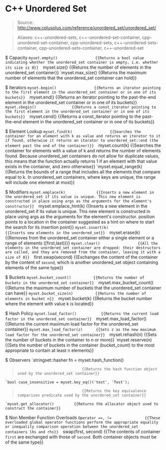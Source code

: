 # C++ Unordered Set

> Source: http://www.cplusplus.com/reference/unordered_set/unordered_set/

> Aliases: c++-unordered-sets, c++-unordered-set-container, cpp-unordered-set-container, cpp-unordered-sets, c++-unordered-sets-container, cpp-unordered-sets-container, c++-unordered-set

$ Capacity
    `myset.empty()                 {{Returns a bool value indicating whether the unordered_set container is empty, i.e. whether its size is 0}} 
    `myset.size()                  {{Returns the number of elements in the unordered_set container}} 
    `myset.max_size()              {{Returns the maximum number of elements that the unordered_set container can hold}} 

$ Iterators
    `myset.begin()                 {{Returns an iterator pointing to the first element in the unordered_set container or in one of its buckets}} 
    `myset.end()                   {{Returns an iterator pointing to the past-the-end element in the unordered_set container or in one of its buckets}} 
    `myset.cbegin()                {{Returns a const_iterator pointing to the first element in the unordered_set container or in one of its buckets}} 
    `myset.cend()                  {{Returns a const_iterator pointing to the past-the-end element in the unordered_set container or in one of its buckets}} 

$ Element Lookup
    `myset.find(k)                 {{Searches the container for an element with k as value and returns an iterator to it if found, otherwise it returns an iterator to unordered_set::end (the element past the end of the container)}} 
    `myset.count(k)                {{Searches the container for elements with a value of k and returns the number of elements found. Because unordered_set containers do not allow for duplicate values, this means that the function actually returns 1 if an element with that value exists in the container, and zero otherwise}} 
    `myset.equal_range(k)          {{Returns the bounds of a range that includes all the elements that compare equal to k. In unordered_set containers, where keys are unique, the range will include one element at most}} 

$ Modifiers
    `myset.emplace(k)              {{Inserts a new element in the unordered_set if its value is unique. This new element is constructed in place using args as the arguments for the element's constructor}} 
    `myset.emplace_hint(k)         {{Inserts a new element in the unordered_set if its value is unique. This new element is constructed in place using args as the arguments for the element's constructor. position points to a location in the container suggested as a hint on where to start the search for its insertion point}} 
    `myset.insert(k)               {{Inserts new elements in the unordered_set}} 
    `myset.erase(k)                {{Removes from the unordered_set container either a single element or a range of elements ([first,last))}} 
    `myset.clear()                 {{All the elements in the unordered_set container are dropped: their destructors are called, and they are removed from the container, leaving it with a size of 0}} 
    `first.swap(second)            {{Exchanges the content of the container by the content of `second`, which is another unordered_set object containing elements of the same type}} 

$ Buckets
    `myset.bucket_count()          {{Returns the number of buckets in the unordered_set container}} 
    `myset.max_bucket_count()      {{Returns the maximum number of buckets that the unordered_set container can have}} 
    `myset.bucket_size(n)          {{Returns the number of elements in bucket n}} 
    `myset.bucket(k)               {{Returns the bucket number where the element with value k is located}} 

$ Hash Policy
    `myset.load_factor()           {{Returns the current load factor in the unordered_set container}} 
    `myset.max_load_factor()       {{Returns the current maximum load factor for the unordered_set container}} 
    `myset.max_load_factor(z)      {{Sets z as the new maximum load factor for the unordered_set container}} 
    `myset.rehash(n)               {{Sets the number of buckets in the container to n or more}} 
    `myset.reserve(n)              {{Sets the number of buckets in the container (bucket_count) to the most appropriate to contain at least n elements}} 

$ Observers
    `stringset::hasher fn = myset.hash_function()
>                                  {{Returns the hash function object used by the unordered_set container}} 
    `bool case_insensitive = myset.key_eq()('test', 'Test');
>                                  {{Returns the key equivalence comparison predicate used by the unordered_set container}} 
    `myset.get_allocator()         {{Returns the allocator object used to construct the container}} 

$ Non Member Function Overloads
    `Operator ==, !=               {{These overloaded global operator functions perform the appropriate equality or inequality comparison operation between the unordered_set containers lhs and rhs}} 
    `swap(first, second)           {{The contents of container `first` are exchanged with those of `second`. Both container objects must be of the same type}} 

